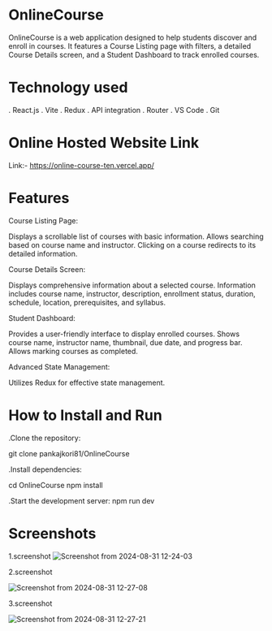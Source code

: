 # OnlineCourse

OnlineCourse is a web application designed to help students discover and enroll in courses. It features a Course Listing page with filters, a detailed Course Details screen, and a Student Dashboard to track enrolled courses.



# Technology used
. React.js
. Vite
. Redux
. API integration
. Router
. VS Code
. Git




# Online Hosted Website Link
Link:-
https://online-course-ten.vercel.app/



# Features
Course Listing Page:

Displays a scrollable list of courses with basic information.
Allows searching based on course name and instructor.
Clicking on a course redirects to its detailed information.

Course Details Screen:

Displays comprehensive information about a selected course.
Information includes course name, instructor, description, enrollment status, duration, schedule, location, prerequisites, and syllabus.

Student Dashboard:

Provides a user-friendly interface to display enrolled courses.
Shows course name, instructor name, thumbnail, due date, and progress bar.
Allows marking courses as completed.

Advanced State Management:

Utilizes Redux for effective state management.



# How to Install and Run
.Clone the repository:

git clone pankajkori81/OnlineCourse 

.Install dependencies:

cd OnlineCourse
 npm install

.Start the development server:
 npm run dev


# Screenshots
1.screenshot
![Screenshot from 2024-08-31 12-24-03](https://github.com/user-attachments/assets/17e32328-c9f5-4b59-8a1e-771eb0d26696)

2.screenshot

![Screenshot from 2024-08-31 12-27-08](https://github.com/user-attachments/assets/d7a92a35-a25d-4082-98fb-8c7fa720b770)

3.screenshot

![Screenshot from 2024-08-31 12-27-21](https://github.com/user-attachments/assets/79c4af36-dd00-4186-91b5-8275a6394a50)

